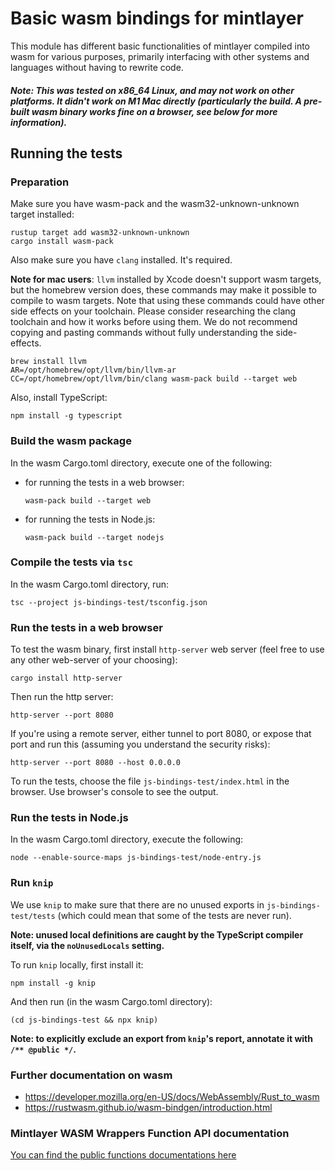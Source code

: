 # Basic wasm bindings for mintlayer

This module has different basic functionalities of mintlayer compiled into wasm for various purposes, primarily interfacing with other systems and languages without having to rewrite code.

##### Note: This was tested on x86_64 Linux, and may not work on other platforms. It didn't work on M1 Mac directly (particularly the build. A pre-built wasm binary works fine on a browser, see below for more information).

## Running the tests

### Preparation

Make sure you have wasm-pack and the wasm32-unknown-unknown target installed:

```
rustup target add wasm32-unknown-unknown
cargo install wasm-pack
```

Also make sure you have `clang` installed. It's required.

**Note for mac users**: `llvm` installed by Xcode doesn't support wasm targets, but the homebrew version does, these commands may make it possible to compile to wasm targets. Note that using these commands could have other side effects on your toolchain. Please consider researching the clang toolchain and how it works before using them. We do not recommend copying and pasting commands without fully understanding the side-effects.
```
brew install llvm
AR=/opt/homebrew/opt/llvm/bin/llvm-ar CC=/opt/homebrew/opt/llvm/bin/clang wasm-pack build --target web
```

Also, install TypeScript:
```
npm install -g typescript
```

### Build the wasm package

In the wasm Cargo.toml directory, execute one of the following:
  * for running the tests in a web browser:
    ```
    wasm-pack build --target web
    ```

  * for running the tests in Node.js:
    ```
    wasm-pack build --target nodejs
    ```

### Compile the tests via `tsc`

In the wasm Cargo.toml directory, run:
```
tsc --project js-bindings-test/tsconfig.json
```

### Run the tests in a web browser

To test the wasm binary, first install `http-server` web server (feel free to use any other web-server of your choosing):

```
cargo install http-server
```

Then run the http server:

```
http-server --port 8080
```

If you're using a remote server, either tunnel to port 8080, or expose that port and run this (assuming you understand the security risks):

```
http-server --port 8080 --host 0.0.0.0
```

To run the tests, choose the file `js-bindings-test/index.html` in the browser. Use browser's console to see the output.

### Run the tests in Node.js

In the wasm Cargo.toml directory, execute the following:
```
node --enable-source-maps js-bindings-test/node-entry.js
```

### Run `knip`

We use `knip` to make sure that there are no unused exports in `js-bindings-test/tests` (which could
mean that some of the tests are never run).

**Note: unused local definitions are caught by the TypeScript compiler itself, via the `noUnusedLocals` setting.**

To run `knip` locally, first install it:
```
npm install -g knip
```

And then run (in the wasm Cargo.toml directory):
```
(cd js-bindings-test && npx knip)
```

**Note: to explicitly exclude an export from `knip`'s report, annotate it with `/** @public */`.**

### Further documentation on wasm

- https://developer.mozilla.org/en-US/docs/WebAssembly/Rust_to_wasm
- https://rustwasm.github.io/wasm-bindgen/introduction.html

### Mintlayer WASM Wrappers Function API documentation

[You can find the public functions documentations here](WASM-API.md)

<!-- Auto-update: 2025-10-12T08:12:32.189630 -->
